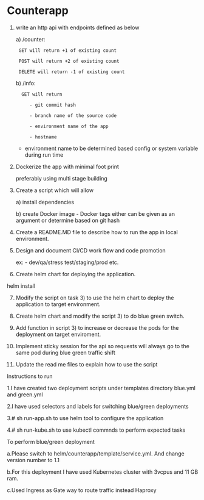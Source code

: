# Counterapp
1) write an http api with endpoints defined as below

    a) /counter:

        GET will return +1 of existing count

        POST will return +2 of existing count

        DELETE will return -1 of existing count

    b) /info:

         GET will return

            - git commit hash

            - branch name of the source code

            - environment name of the app

            - hostname

    * environment name to be determined based config or system variable during run time

2) Dockerize the app with minimal foot print

    preferably using multi stage building

3) Create a script which will allow

    a) install dependencies

    b) create Docker image - Docker tags either can be given as an argument or determine based on git hash

4) Create a README.MD file to describe how to run the app in local environment.

5) Design and document CI/CD work flow and code promotion

    ex: -  dev/qa/stress test/staging/prod etc.

6) Create helm chart for deploying the application.

helm install 

7) Modify the script on task 3) to use the helm chart to deploy the application to target environment.

8) Create helm chart and modify the script 3) to do blue green switch.

9) Add function in script 3) to increase or decrease the pods for the deployment on target enviroment.

10) Implement sticky session for the api so requests will always go to the same pod during blue green traffic shift

11) Update the read me files to explain how to use the script



Instructions to run

1.I have created two deployment scripts under templates directory blue.yml and green.yml

2.I have used selectors and labels for switching blue/green deployments 

3.# sh run-app.sh to use helm tool to configure the application

4.# sh run-kube.sh to use kubectl commnds to perform expected tasks

To perform blue/green deployment 

a.Please switch to helm/counterapp/template/service.yml. And change version number to 1.1

b.For this deployment I have used Kubernetes cluster with 3vcpus and 11 GB ram.

c.Used Ingress as Gate way to route traffic instead Haproxy


